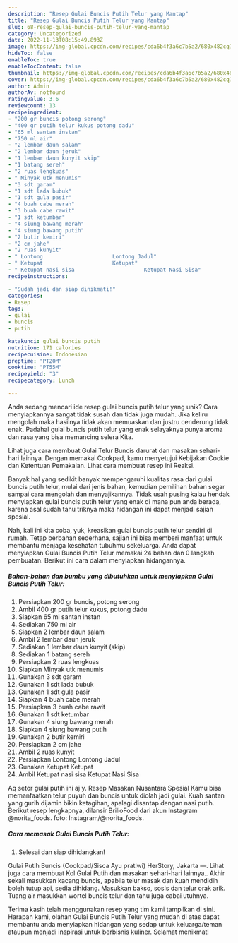 ```yaml
---
description: "Resep Gulai Buncis Putih Telur yang Mantap"
title: "Resep Gulai Buncis Putih Telur yang Mantap"
slug: 68-resep-gulai-buncis-putih-telur-yang-mantap
category: Uncategorized
date: 2022-11-13T08:15:49.893Z
image: https://img-global.cpcdn.com/recipes/cda6b4f3a6c7b5a2/680x482cq70/gulai-buncis-putih-telur-foto-resep-utama.jpg
hideToc: false
enableToc: true
enableTocContent: false
thumbnail: https://img-global.cpcdn.com/recipes/cda6b4f3a6c7b5a2/680x482cq70/gulai-buncis-putih-telur-foto-resep-utama.jpg
cover: https://img-global.cpcdn.com/recipes/cda6b4f3a6c7b5a2/680x482cq70/gulai-buncis-putih-telur-foto-resep-utama.jpg
author: Admin
authorAv: notfound
ratingvalue: 3.6
reviewcount: 13
recipeingredient:
- "200 gr buncis potong serong"
- "400 gr putih telur kukus potong dadu"
- "65 ml santan instan"
- "750 ml air"
- "2 lembar daun salam"
- "2 lembar daun jeruk"
- "1 lembar daun kunyit skip"
- "1 batang sereh"
- "2 ruas lengkuas"
- " Minyak utk menumis"
- "3 sdt garam"
- "1 sdt lada bubuk"
- "1 sdt gula pasir"
- "4 buah cabe merah"
- "3 buah cabe rawit"
- "1 sdt ketumbar"
- "4 siung bawang merah"
- "4 siung bawang putih"
- "2 butir kemiri"
- "2 cm jahe"
- "2 ruas kunyit"
- " Lontong                      Lontong Jadul"
- " Ketupat                      Ketupat"
- " Ketupat nasi sisa                      Ketupat Nasi Sisa"
recipeinstructions:

- "Sudah jadi dan siap dinikmati!"
categories:
- Resep
tags:
- gulai
- buncis
- putih

katakunci: gulai buncis putih 
nutrition: 171 calories
recipecuisine: Indonesian
preptime: "PT20M"
cooktime: "PT55M"
recipeyield: "3"
recipecategory: Lunch

---
```





Anda sedang mencari ide resep gulai buncis putih telur yang unik? Cara menyiapkannya sangat tidak susah dan tidak juga mudah. Jika keliru mengolah maka hasilnya tidak akan memuaskan dan justru cenderung tidak enak. Padahal gulai buncis putih telur yang enak selayaknya punya aroma dan rasa yang bisa memancing selera Kita.





Lihat juga cara membuat Gulai Telur Buncis darurat dan masakan sehari-hari lainnya. Dengan memakai Cookpad, kamu menyetujui Kebijakan Cookie dan Ketentuan Pemakaian. Lihat cara membuat resep ini Reaksi.

Banyak hal yang sedikit banyak mempengaruhi kualitas rasa dari gulai buncis putih telur, mulai dari jenis bahan, kemudian pemilihan bahan segar sampai cara mengolah dan menyajikannya. Tidak usah pusing kalau hendak menyiapkan gulai buncis putih telur yang enak di mana pun anda berada, karena asal sudah tahu triknya maka hidangan ini dapat menjadi sajian spesial.






Nah, kali ini kita coba, yuk, kreasikan gulai buncis putih telur sendiri di rumah. Tetap berbahan sederhana, sajian ini bisa memberi manfaat untuk membantu menjaga kesehatan tubuhmu sekeluarga. Anda dapat menyiapkan Gulai Buncis Putih Telur memakai 24 bahan dan 0 langkah pembuatan. Berikut ini cara dalam menyiapkan hidangannya.

<!--inarticleads1-->

##### Bahan-bahan dan bumbu yang dibutuhkan untuk menyiapkan Gulai Buncis Putih Telur:

1. Persiapkan 200 gr buncis, potong serong
1. Ambil 400 gr putih telur kukus, potong dadu
1. Siapkan 65 ml santan instan
1. Sediakan 750 ml air
1. Siapkan 2 lembar daun salam
1. Ambil 2 lembar daun jeruk
1. Sediakan 1 lembar daun kunyit (skip)
1. Sediakan 1 batang sereh
1. Persiapkan 2 ruas lengkuas
1. Siapkan  Minyak utk menumis
1. Gunakan 3 sdt garam
1. Gunakan 1 sdt lada bubuk
1. Gunakan 1 sdt gula pasir
1. Siapkan 4 buah cabe merah
1. Persiapkan 3 buah cabe rawit
1. Gunakan 1 sdt ketumbar
1. Gunakan 4 siung bawang merah
1. Siapkan 4 siung bawang putih
1. Gunakan 2 butir kemiri
1. Persiapkan 2 cm jahe
1. Ambil 2 ruas kunyit
1. Persiapkan  Lontong                      Lontong Jadul
1. Gunakan  Ketupat                      Ketupat
1. Ambil  Ketupat nasi sisa                      Ketupat Nasi Sisa


Aq setor gulai putih ini aj y. Resep Masakan Nusantara Spesial Kamu bisa memanfaatkan telur puyuh dan buncis untuk diolah jadi gulai. Kuah santan yang gurih dijamin bikin ketagihan, apalagi disantap dengan nasi putih. Berikut resep lengkapnya, dilansir BrilioFood dari akun Instagram @norita_foods. foto: Instagram/@norita_foods. 

<!--inarticleads2-->

##### Cara memasak Gulai Buncis Putih Telur:


1. Selesai dan siap dihidangkan!

Gulai Putih Buncis (Cookpad/Sisca Ayu pratiwi) HerStory, Jakarta —. Lihat juga cara membuat Kol Gulai Putih dan masakan sehari-hari lainnya.. Akhir sekali masukkan kacang buncis, apabila telur masak dan kuah mendidih boleh tutup api, sedia dihidang. Masukkan bakso, sosis dan telur orak arik. Tuang air masukkan wortel buncis telur dan tahu juga cabai utuhnya. 

Terima kasih telah menggunakan resep yang tim kami tampilkan di sini. Harapan kami, olahan Gulai Buncis Putih Telur yang mudah di atas dapat membantu anda menyiapkan hidangan yang sedap untuk keluarga/teman ataupun menjadi inspirasi untuk berbisnis kuliner. Selamat menikmati
